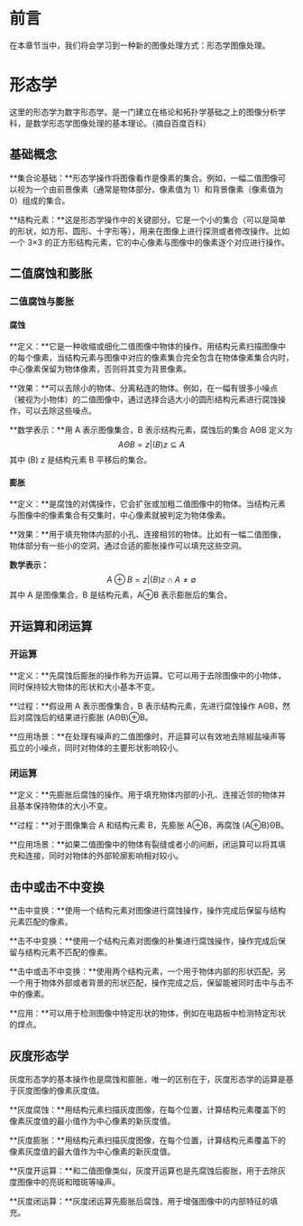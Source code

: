 # 前言
在本章节当中，我们将会学习到一种新的图像处理方式：形态学图像处理。
# 形态学
  这里的形态学为数字形态学。是一门建立在格论和拓扑学基础之上的图像分析学科，是数学形态学图像处理的基本理论。（摘自百度百科）
## 基础概念
  **集合论基础：**形态学操作将图像看作是像素的集合。例如，一幅二值图像可以视为一个由前景像素（通常是物体部分，像素值为 1）和背景像素（像素值为 0）组成的集合。
  
  **结构元素：**这是形态学操作中的关键部分。它是一个小的集合（可以是简单的形状，如方形、圆形、十字形等），用来在图像上进行探测或者修改操作。比如一个 3×3 的正方形结构元素，它的中心像素与图像中的像素逐个对应进行操作。
## 二值腐蚀和膨胀
### 二值腐蚀与膨胀
#### 腐蚀
**定义：**它是一种收缩或细化二值图像中物体的操作。用结构元素扫描图像中的每个像素，当结构元素与图像中对应的像素集合完全包含在物体像素集合内时，中心像素保留为物体像素，否则将其变为背景像素。

**效果：**可以去除小的物体、分离粘连的物体。例如，在一幅有很多小噪点（被视为小物体）的二值图像中，通过选择合适大小的圆形结构元素进行腐蚀操作，可以去除这些噪点。
      
**数学表示：**用 A 表示图像集合，B 表示结构元素，腐蚀后的集合 AΘB 定义为 $$AΘB = {z|(B) z⊆A}$$其中 (B) z 是结构元素 B 平移后的集合。
#### 膨胀
**定义：**是腐蚀的对偶操作，它会扩张或加粗二值图像中的物体。当结构元素与图像中的像素集合有交集时，中心像素就被判定为物体像素。

**效果：**用于填充物体内部的小孔、连接相邻的物体。比如有一幅二值图像，物体部分有一些小的空洞，通过合适的膨胀操作可以填充这些空洞。

**数学表示：**$$A⊕B = {z|(B) z∩A≠∅}$$
其中 A 是图像集合，B 是结构元素，A⊕B 表示膨胀后的集合。
## 开运算和闭运算
### 开运算
**定义：**先腐蚀后膨胀的操作称为开运算。它可以用于去除图像中的小物体，同时保持较大物体的形状和大小基本不变。

**过程：**假设用 A 表示图像集合，B 表示结构元素，先进行腐蚀操作 AΘB，然后对腐蚀后的结果进行膨胀 (AΘB)⊕B。

**应用场景：**在处理有噪声的二值图像时，开运算可以有效地去除椒盐噪声等孤立的小噪点，同时对物体的主要形状影响较小。
### 闭运算
**定义：**先膨胀后腐蚀的操作。用于填充物体内部的小孔、连接近邻的物体并且基本保持物体的大小不变。

**过程：**对于图像集合 A 和结构元素 B，先膨胀 A⊕B，再腐蚀 (A⊕B)ΘB。

**应用场景：**如果二值图像中的物体有裂缝或者小的间断，闭运算可以将其填充和连接，同时对物体的外部轮廓影响相对较小。
## 击中或击不中变换
**击中变换：**使用一个结构元素对图像进行腐蚀操作，操作完成后保留与结构元素匹配的像素。

**击不中变换：**使用一个结构元素对图像的补集进行腐蚀操作，操作完成后保留与结构元素不匹配的像素。

**击中或击不中变换：**使用两个结构元素，一个用于物体内部的形状匹配，另一个用于物体外部或者背景的形状匹配，操作完成之后，保留能被同时击中与击不中的像素。

**应用：**可以用于检测图像中特定形状的物体，例如在电路板中检测特定形状的焊点。
## 灰度形态学
灰度形态学的基本操作也是腐蚀和膨胀，唯一的区别在于，灰度形态学的运算是基于灰度图像的像素灰度值。

**灰度腐蚀：**用结构元素扫描灰度图像，在每个位置，计算结构元素覆盖下的像素灰度值的最小值作为中心像素的新灰度值。

**灰度膨胀：**用结构元素扫描灰度图像，在每个位置，计算结构元素覆盖下的像素灰度值的最大值作为中心像素的新灰度值。

**灰度开运算：**和二值图像类似，灰度开运算也是先腐蚀后膨胀，用于去除灰度图像中的亮斑和暗斑等噪声。
    
**灰度闭运算：**灰度闭运算先膨胀后腐蚀，用于增强图像中的内部特征的填充。